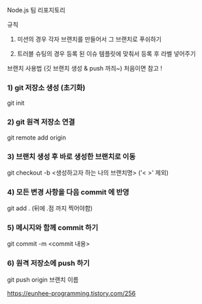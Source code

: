 Node.js 팀 리포지토리

규칙

1. 미션의 경우 각자 브랜치를 만들어서 그 브랜치로 푸쉬하기

2. 트러블 슈팅의 경우 등록 된 이슈 템플릿에 맞춰서 등록 후 라벨 넣어주기


브랜치 사용법 (깃 브랜치 생성 & push 까즤~) 처음이면 참고 !
### 1) git 저장소 생성 (초기화)
git init
### 2) git 원격 저장소 연결
git remote add origin 
### 3) 브랜치 생성 후 바로 생성한 브랜치로 이동
git checkout -b <생성하고자 하는 나의 브랜치명> ('< >' 제외)
### 4) 모든 변경 사항을 다음 commit 에 반영
git add . (뒤에 .점 까지 찍어야함)
### 5) 메시지와 함께 commit 하기
git commit -m <commit 내용>
### 6) 원격 저장소에 push 하기
git push origin 브랜치 이름



https://eunhee-programming.tistory.com/256




